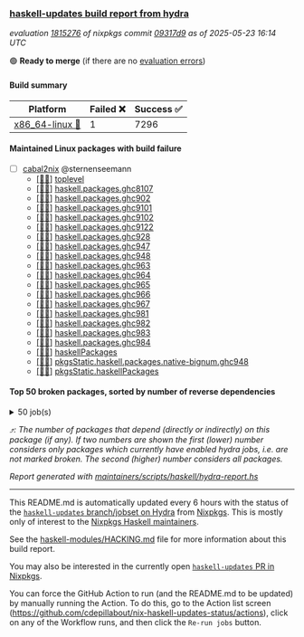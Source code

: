 ### [haskell-updates build report from hydra](https://hydra.nixos.org/jobset/nixpkgs/haskell-updates)
*evaluation [1815276](https://hydra.nixos.org/eval/1815276) of nixpkgs commit [09317d9](https://github.com/NixOS/nixpkgs/commits/09317d97fd052c431027a009d4b425a69c0434b2) as of 2025-05-23 16:14 UTC*

🟢 **Ready to merge** (if there are no [evaluation errors](https://hydra.nixos.org/jobset/nixpkgs/haskell-updates))

#### Build summary

 | Platform | Failed ❌ | Success ✅ | 
 | --- | --- | --- | 
 | [x86_64-linux 🐧](https://hydra.nixos.org/eval/1815276?filter=.x86_64-linux) | 1 | 7296 | 
#### Maintained Linux packages with build failure
- [ ] [cabal2nix](https://hydra.nixos.org/eval/1815276?filter=cabal2nix) @sternenseemann
  - [[🐧✅]](https://hydra.nixos.org/build/297103818) [toplevel](https://hydra.nixos.org/eval/1815276?filter=cabal2nix)
  - [[🐧✅]](https://hydra.nixos.org/build/296526736) [haskell.packages.ghc8107](https://hydra.nixos.org/eval/1815276?filter=haskell.packages.ghc8107.cabal2nix)
  - [[🐧✅]](https://hydra.nixos.org/build/296526742) [haskell.packages.ghc902](https://hydra.nixos.org/eval/1815276?filter=haskell.packages.ghc902.cabal2nix)
  - [[🐧✅]](https://hydra.nixos.org/build/296526745) [haskell.packages.ghc9101](https://hydra.nixos.org/eval/1815276?filter=haskell.packages.ghc9101.cabal2nix)
  - [[🐧✅]](https://hydra.nixos.org/build/297024719) [haskell.packages.ghc9102](https://hydra.nixos.org/eval/1815276?filter=haskell.packages.ghc9102.cabal2nix)
  - [[🐧❌]](https://hydra.nixos.org/build/297024731) [haskell.packages.ghc9122](https://hydra.nixos.org/eval/1815276?filter=haskell.packages.ghc9122.cabal2nix)
  - [[🐧✅]](https://hydra.nixos.org/build/296526756) [haskell.packages.ghc928](https://hydra.nixos.org/eval/1815276?filter=haskell.packages.ghc928.cabal2nix)
  - [[🐧✅]](https://hydra.nixos.org/build/296526758) [haskell.packages.ghc947](https://hydra.nixos.org/eval/1815276?filter=haskell.packages.ghc947.cabal2nix)
  - [[🐧✅]](https://hydra.nixos.org/build/296526761) [haskell.packages.ghc948](https://hydra.nixos.org/eval/1815276?filter=haskell.packages.ghc948.cabal2nix)
  - [[🐧✅]](https://hydra.nixos.org/build/296526769) [haskell.packages.ghc963](https://hydra.nixos.org/eval/1815276?filter=haskell.packages.ghc963.cabal2nix)
  - [[🐧✅]](https://hydra.nixos.org/build/296526777) [haskell.packages.ghc964](https://hydra.nixos.org/eval/1815276?filter=haskell.packages.ghc964.cabal2nix)
  - [[🐧✅]](https://hydra.nixos.org/build/296526784) [haskell.packages.ghc965](https://hydra.nixos.org/eval/1815276?filter=haskell.packages.ghc965.cabal2nix)
  - [[🐧✅]](https://hydra.nixos.org/build/296526785) [haskell.packages.ghc966](https://hydra.nixos.org/eval/1815276?filter=haskell.packages.ghc966.cabal2nix)
  - [[🐧✅]](https://hydra.nixos.org/build/296526792) [haskell.packages.ghc967](https://hydra.nixos.org/eval/1815276?filter=haskell.packages.ghc967.cabal2nix)
  - [[🐧✅]](https://hydra.nixos.org/build/296526797) [haskell.packages.ghc981](https://hydra.nixos.org/eval/1815276?filter=haskell.packages.ghc981.cabal2nix)
  - [[🐧✅]](https://hydra.nixos.org/build/296526798) [haskell.packages.ghc982](https://hydra.nixos.org/eval/1815276?filter=haskell.packages.ghc982.cabal2nix)
  - [[🐧✅]](https://hydra.nixos.org/build/296526807) [haskell.packages.ghc983](https://hydra.nixos.org/eval/1815276?filter=haskell.packages.ghc983.cabal2nix)
  - [[🐧✅]](https://hydra.nixos.org/build/296526802) [haskell.packages.ghc984](https://hydra.nixos.org/eval/1815276?filter=haskell.packages.ghc984.cabal2nix)
  - [[🐧✅]](https://hydra.nixos.org/build/296527196) [haskellPackages](https://hydra.nixos.org/eval/1815276?filter=haskellPackages.cabal2nix)
  - [[🐧✅]](https://hydra.nixos.org/build/296527621) [pkgsStatic.haskell.packages.native-bignum.ghc948](https://hydra.nixos.org/eval/1815276?filter=pkgsStatic.haskell.packages.native-bignum.ghc948.cabal2nix)
  - [[🐧✅]](https://hydra.nixos.org/build/296527623) [pkgsStatic.haskellPackages](https://hydra.nixos.org/eval/1815276?filter=pkgsStatic.haskellPackages.cabal2nix)
#### Top 50 broken packages, sorted by number of reverse dependencies
<details><summary>50 job(s) </summary>

[haskell98](https://packdeps.haskellers.com/reverse/haskell98) ⤴️ 152  
[failure](https://packdeps.haskellers.com/reverse/failure) ⤴️ 72  
[enumerator](https://packdeps.haskellers.com/reverse/enumerator) ⤴️ 56  
[connection](https://packdeps.haskellers.com/reverse/connection) ⤴️ 50  
[util](https://packdeps.haskellers.com/reverse/util) ⤴️ 49  
[derive](https://packdeps.haskellers.com/reverse/derive) ⤴️ 48  
[fclabels](https://packdeps.haskellers.com/reverse/fclabels) ⤴️ 47  
[syb-with-class](https://packdeps.haskellers.com/reverse/syb-with-class) ⤴️ 42  
[MonadCatchIO-transformers](https://packdeps.haskellers.com/reverse/MonadCatchIO-transformers) ⤴️ 41  
[TypeCompose](https://packdeps.haskellers.com/reverse/TypeCompose) ⤴️ 41  
[PrimitiveArray](https://packdeps.haskellers.com/reverse/PrimitiveArray) ⤴️ 35  
[crypto-random](https://packdeps.haskellers.com/reverse/crypto-random) ⤴️ 35  
[dual](https://packdeps.haskellers.com/reverse/dual) ⤴️ 32  
[hsp](https://packdeps.haskellers.com/reverse/hsp) ⤴️ 32  
[language-ecmascript](https://packdeps.haskellers.com/reverse/language-ecmascript) ⤴️ 31  
[iteratee](https://packdeps.haskellers.com/reverse/iteratee) ⤴️ 29  
[composite-base](https://packdeps.haskellers.com/reverse/composite-base) ⤴️ 28  
[regexpr](https://packdeps.haskellers.com/reverse/regexpr) ⤴️ 27  
[text-format](https://packdeps.haskellers.com/reverse/text-format) ⤴️ 27  
[crypto-numbers](https://packdeps.haskellers.com/reverse/crypto-numbers) ⤴️ 25  
[either-unwrap](https://packdeps.haskellers.com/reverse/either-unwrap) ⤴️ 25  
[Crypto](https://packdeps.haskellers.com/reverse/Crypto) ⤴️ 22  
[crypto-pubkey](https://packdeps.haskellers.com/reverse/crypto-pubkey) ⤴️ 22  
[haskelldb](https://packdeps.haskellers.com/reverse/haskelldb) ⤴️ 22  
[wxdirect](https://packdeps.haskellers.com/reverse/wxdirect) ⤴️ 22  
[BiobaseTypes](https://packdeps.haskellers.com/reverse/BiobaseTypes) ⤴️ 21  
[alg](https://packdeps.haskellers.com/reverse/alg) ⤴️ 21  
[hw-rankselect-base](https://packdeps.haskellers.com/reverse/hw-rankselect-base) ⤴️ 21  
[libxml-sax](https://packdeps.haskellers.com/reverse/libxml-sax) ⤴️ 21  
[wxc](https://packdeps.haskellers.com/reverse/wxc) ⤴️ 21  
[biocore](https://packdeps.haskellers.com/reverse/biocore) ⤴️ 20  
[hw-excess](https://packdeps.haskellers.com/reverse/hw-excess) ⤴️ 20  
[reform](https://packdeps.haskellers.com/reverse/reform) ⤴️ 20  
[wxcore](https://packdeps.haskellers.com/reverse/wxcore) ⤴️ 20  
[attoparsec-enumerator](https://packdeps.haskellers.com/reverse/attoparsec-enumerator) ⤴️ 19  
[cprng-aes](https://packdeps.haskellers.com/reverse/cprng-aes) ⤴️ 19  
[fay](https://packdeps.haskellers.com/reverse/fay) ⤴️ 19  
[harp](https://packdeps.haskellers.com/reverse/harp) ⤴️ 19  
[hsx2hs](https://packdeps.haskellers.com/reverse/hsx2hs) ⤴️ 19  
[hw-balancedparens](https://packdeps.haskellers.com/reverse/hw-balancedparens) ⤴️ 19  
[ixset](https://packdeps.haskellers.com/reverse/ixset) ⤴️ 19  
[mmsyn2](https://packdeps.haskellers.com/reverse/mmsyn2) ⤴️ 19  
[wx](https://packdeps.haskellers.com/reverse/wx) ⤴️ 19  
[BiobaseENA](https://packdeps.haskellers.com/reverse/BiobaseENA) ⤴️ 18  
[asn1-data](https://packdeps.haskellers.com/reverse/asn1-data) ⤴️ 18  
[bytestring-show](https://packdeps.haskellers.com/reverse/bytestring-show) ⤴️ 18  
[dbus-core](https://packdeps.haskellers.com/reverse/dbus-core) ⤴️ 18  
[digit](https://packdeps.haskellers.com/reverse/digit) ⤴️ 18  
[gtksourceview2](https://packdeps.haskellers.com/reverse/gtksourceview2) ⤴️ 18  
[hw-rankselect](https://packdeps.haskellers.com/reverse/hw-rankselect) ⤴️ 18  
</details>


*⤴️: The number of packages that depend (directly or indirectly) on this package (if any). If two numbers are shown the first (lower) number considers only packages which currently have enabled hydra jobs, i.e. are not marked broken. The second (higher) number considers all packages.*

*Report generated with [maintainers/scripts/haskell/hydra-report.hs](https://github.com/NixOS/nixpkgs/blob/haskell-updates/maintainers/scripts/haskell/hydra-report.hs)*


----------------------------------------------------------------------

This README.md is automatically updated every 6 hours with the status of the
[`haskell-updates` branch/jobset on Hydra](https://hydra.nixos.org/jobset/nixpkgs/haskell-updates)
from [Nixpkgs](https://github.com/NixOS/nixpkgs).  This is mostly only of
interest to the [Nixpkgs Haskell maintainers](https://github.com/orgs/NixOS/teams/haskell).

See the
[haskell-modules/HACKING.md](https://github.com/NixOS/nixpkgs/blob/haskell-updates/pkgs/development/haskell-modules/HACKING.md)
file for more information about this build report.

You may also be interested in the currently open
[`haskell-updates` PR in Nixpkgs](https://github.com/nixos/nixpkgs/pulls?q=is%3Apr+is%3Aopen+head%3Ahaskell-updates).

You can force the GitHub Action to run (and the README.md to be updated) by
manually running the Action.  To do this, go to the Action list screen
(https://github.com/cdepillabout/nix-haskell-updates-status/actions),
click on any of the Workflow runs, and then click the `Re-run jobs` button.
